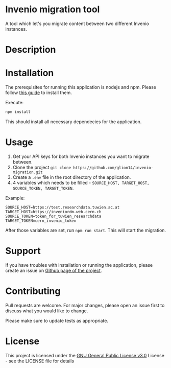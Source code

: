 # Invenio migration tool
A tool which let's you migrate content between two different Invenio instances. 

# Description


# Installation
The prerequisites for running this application is nodejs and npm. Please follow [this guide](https://docs.npmjs.com/downloading-and-installing-node-js-and-npm) to install them.

Execute:
```bash
npm install
```
This should install all necessary dependecies for the application.

# Usage
1. Get your API keys for both Invenio instances you want to migrate between.
2. Clone the project ```git clone https://github.com/glion14/invenio-migration.git```
3. Create a ```.env``` file in the root directory of the application. 
4. 4 variables which needs to be filled - ```SOURCE_HOST, TARGET_HOST, SOURCE_TOKEN, TARGET_TOKEN```.

Example:
```
SOURCE_HOST=https://test.researchdata.tuwien.ac.at
TARGET_HOST=https://inveniordm.web.cern.ch
SOURCE_TOKEN=token_for_tuwien_researchdata
TARGET_TOKEN=cern_invenio_token
``` 

After those variables are set, run `npm run start`. This will start the migration.

# Support
If you have troubles with installation or running the application, please create an issue on [Github page of the project](https://github.com/glion14/invenio-migration/issues).


# Contributing
Pull requests are welcome. For major changes, please open an issue first to discuss what you would like to change.

Please make sure to update tests as appropriate.

# License
This project is licensed under the [GNU General Public License v3.0](https://choosealicense.com/licenses/gpl-3.0/) License - see the LICENSE file for details
